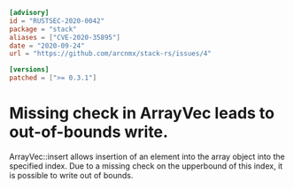 ```toml
[advisory]
id = "RUSTSEC-2020-0042"
package = "stack"
aliases = ["CVE-2020-35895"]
date = "2020-09-24"
url = "https://github.com/arcnmx/stack-rs/issues/4"

[versions]
patched = [">= 0.3.1"]
```

# Missing check in ArrayVec leads to out-of-bounds write.

ArrayVec::insert allows insertion of an element into the array object into the
specified index. Due to a missing check on the upperbound of this index, it is
possible to write out of bounds.
